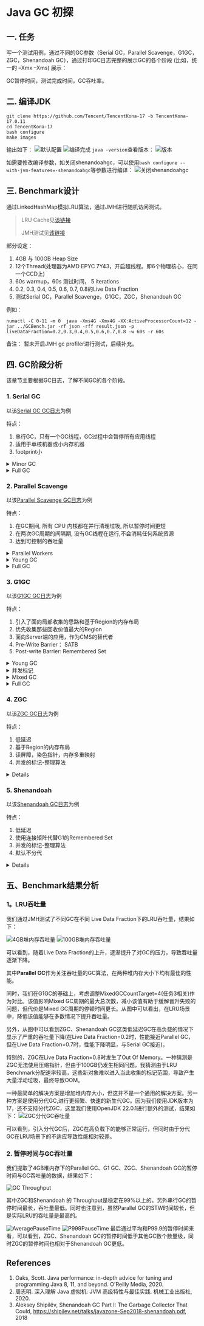 # Java GC 初探

## 一. 任务
写一个测试用例，通过不同的GC参数（Serial GC，Parallel Scavenge，G1GC，ZGC，Shenandoah GC），通过打印GC日志完整的展示GC的各个阶段 (比如，统一的 –Xmx –Xms)
展示：

GC暂停时间，测试完成时间，GC吞吐率。


## 二. 编译JDK

```shell
git clone https://github.com/Tencent/TencentKona-17 -b TencentKona-17.0.11
cd TencentKona-17
bash configure
make images
```
输出如下：
![默认配置](assets/buildJDK/DefaultConfigure.png)
![编译完成](assets/buildJDK/MakeResult.png)
`java -version`查看版本：
![版本](assets/buildJDK/JavaVersion.png)


如需要修改编译参数，如关闭shenandoahgc，可以使用`bash configure --with-jvm-features=-shenandoahgc`等参数进行编译：
![关闭shenandoahgc](assets/buildJDK/CloseShenandoahGC.png)

## 三. Benchmark设计

通过LinkedHashMap模拟LRU算法，通过JMH进行随机访问测试。
> LRU Cache见[该链接](./src/main/java/org/second/LRUCache.java)
> 
> JMH测试见[该链接](./src/main/java/org/second/LRUBenckmark.java)

部分设定：
1. 4GB 与 100GB Heap Size
2. 12个Thread(处理器为AMD EPYC 7Y43，开启超线程。即6个物理核心，在同一个CCD上)
3. 60s warmup，60s 测试时间， 5 iterations
4. 0.2, 0.3, 0.4, 0.5, 0.6, 0.7, 0.8的Live Data Fraction
5. 测试Serial GC，Parallel Scavenge，G1GC，ZGC，Shenandoah GC

例如：
```shell
numactl -C 0-11 -m 0  java -Xms4G -Xmx4G -XX:ActiveProcessorCount=12 -jar ../GCBench.jar -rf json -rff result.json -p liveDataFraction=0.2,0.3,0.4,0.5,0.6,0.7,0.8 -w 60s -r 60s
```

备注： 暂未开启JMH gc profiler进行测试，后续补充。

## 四. GC阶段分析
该章节主要根据GC日志，了解不同GC的各个阶段。
### 1. Serial GC
以该[Serial GC GC日志](log/4G/gc_log_SerialGC_2024-08-21_14-06-45_1382775.log)为例

特点：
1. 串行GC，只有一个GC线程，GC过程中会暂停所有应用线程
2. 适用于单核机器或小内存机器
3. footprint小
<details>
<summary>Minor GC</summary>

```
[0.760s][info][gc,start    ] GC(0) Pause Young (Allocation Failure)
[1.475s][info][gc,heap     ] GC(0) DefNew: 1118528K(1258304K)->139776K(1258304K) Eden: 1118528K(1118528K)->0K(1118528K) From: 0K(139776K)->139776K(139776K)
[1.475s][info][gc,heap     ] GC(0) Tenured: 0K(2796224K)->908740K(2796224K)
[1.475s][info][gc,metaspace] GC(0) Metaspace: 10443K(10688K)->10443K(10688K) NonClass: 9424K(9536K)->9424K(9536K) Class: 1019K(1152K)->1019K(1152K)
[1.475s][info][gc          ] GC(0) Pause Young (Allocation Failure) 1092M->1023M(3959M) 714.884ms
[1.475s][info][gc,cpu      ] GC(0) User=0.24s Sys=0.48s Real=0.72s
```
本次触发原因是内存分配失败（Allocation Failure）。GC后，Eden区被清空，一些对象被提升到了From区和老年代。整个GC过程耗时约714毫秒，CPU时间占用了0.72秒。
</details>

<details>
<summary>Full GC</summary>

```
[2.702s][info][gc,start    ] GC(3) Pause Full (Allocation Failure)
[2.702s][info][gc,phases,start] GC(3) Phase 1: Mark live objects
[2.858s][info][gc,phases      ] GC(3) Phase 1: Mark live objects 155.932ms
[2.858s][info][gc,phases,start] GC(3) Phase 2: Compute new object addresses
[2.973s][info][gc,phases      ] GC(3) Phase 2: Compute new object addresses 115.578ms
[2.973s][info][gc,phases,start] GC(3) Phase 3: Adjust pointers
[3.136s][info][gc,phases      ] GC(3) Phase 3: Adjust pointers 162.494ms
[3.136s][info][gc,phases,start] GC(3) Phase 4: Move objects
[3.598s][info][gc,phases      ] GC(3) Phase 4: Move objects 462.479ms
[3.599s][info][gc,heap        ] GC(3) DefNew: 1258303K(1258304K)->463137K(1258304K) Eden: 1118528K(1118528K)->463137K(1118528K) From: 139775K(139776K)->0K(139776K)
[3.599s][info][gc,heap        ] GC(3) Tenured: 2019409K(2796224K)->2796220K(2796224K)
[3.599s][info][gc,metaspace   ] GC(3) Metaspace: 10443K(10688K)->10443K(10688K) NonClass: 9424K(9536K)->9424K(9536K) Class: 1019K(1152K)->1019K(1152K)
[3.599s][info][gc             ] GC(3) Pause Full (Allocation Failure) 3200M->3182M(3959M) 897.273ms
[3.599s][info][gc,cpu         ] GC(3) User=0.53s Sys=0.37s Real=0.90s
```
主要分为四个阶段：
1. Mark live objects：标记存活对象(155.932ms)
2. Compute new object addresses：计算新对象地址(115.578ms)
3. Adjust pointers：调整指针(162.494ms)
4. Move objects：移动对象(462.479ms)
   
整个过程共耗时约897毫秒，其中大部分时间花费在对象移动阶段。
</details>

### 2. Parallel Scavenge
以该[Parallel Scavenge GC日志](log/4G/gc_log_ParallelGC_2024-08-21_12-46-28_1382431.log)为例

特点：
1. 在GC期间, 所有 CPU 内核都在并行清理垃圾, 所以暂停时间更短
2. 在两次GC周期的间隔期, 没有GC线程在运行,不会消耗任何系统资源
3. 达到可控制的吞吐量

<details>
<summary>Parallel Workers</summary>

因为我们通过numactl和-XX:ActiveProcessorCount=12指定了线程数为12，所以可以看到初始化时配置了10个并行工作线程用于垃圾回收。

```
[0.010s][info][gc,init] Parallel Workers: 10
```
> 计算公式：
> ```
> if (num of processors <=8) {
>   return num of processors; 
> } else {
>   return 8+(num of processors-8)*(5/8);
> }
> ```


</details>

<details>
<SUMMARY> Young GC </SUMMARY>

```
[0.723s][info][gc,start    ] GC(0) Pause Young (Allocation Failure)
[0.912s][info][gc,heap     ] GC(0) PSYoungGen: 1048576K(1223168K)->174588K(1223168K) Eden: 1048576K(1048576K)->0K(1048576K) From: 0K(174592K)->174588K(174592K)
[0.912s][info][gc,heap     ] GC(0) ParOldGen: 0K(2796544K)->826897K(2796544K)
[0.912s][info][gc,metaspace] GC(0) Metaspace: 10446K(10688K)->10446K(10688K) NonClass: 9427K(9536K)->9427K(9536K) Class: 1019K(1152K)->1019K(1152K)
[0.912s][info][gc          ] GC(0) Pause Young (Allocation Failure) 1024M->978M(3925M) 189.186ms
[0.912s][info][gc,cpu      ] GC(0) User=0.29s Sys=1.37s Real=0.18s
```

本次触发原因是内存分配失败（Allocation Failure）。GC后，Eden区被清空，一些对象被提升到了From区和老年代。整个GC过程耗时约189毫秒。

另外可以看到Real为0.18秒，而User为0.29秒，Sys为1.37秒，User和System相加与Real相加接近10倍。这是因为在Parallel Scavenge GC中使用了10个Worker。

</details>

<details>
<summary>Full GC</summary>

```
[1.282s][info][gc,start    ] GC(2) Pause Full (Ergonomics)
[1.282s][info][gc,phases,start] GC(2) Marking Phase
[1.319s][info][gc,phases      ] GC(2) Marking Phase 37.032ms
[1.319s][info][gc,phases,start] GC(2) Summary Phase
[1.319s][info][gc,phases      ] GC(2) Summary Phase 0.063ms
[1.319s][info][gc,phases,start] GC(2) Adjust Roots
[1.320s][info][gc,phases      ] GC(2) Adjust Roots 0.473ms
[1.320s][info][gc,phases,start] GC(2) Compaction Phase
[1.451s][info][gc,phases      ] GC(2) Compaction Phase 130.883ms
[1.451s][info][gc,phases,start] GC(2) Post Compact
[1.456s][info][gc,phases      ] GC(2) Post Compact 5.576ms
[1.456s][info][gc,heap        ] GC(2) PSYoungGen: 174574K(1223168K)->0K(1223168K) Eden: 0K(1048576K)->0K(1048576K) From: 174574K(174592K)->0K(174592K)
[1.456s][info][gc,heap        ] GC(2) ParOldGen: 1867966K(2796544K)->2023627K(2796544K)
[1.456s][info][gc,metaspace   ] GC(2) Metaspace: 10447K(10688K)->10447K(10688K) NonClass: 9428K(9536K)->9428K(9536K) Class: 1019K(1152K)->1019K(1152K)
[1.456s][info][gc             ] GC(2) Pause Full (Ergonomics) 1994M->1976M(3925M) 174.257ms
[1.456s][info][gc,cpu         ] GC(2) User=0.78s Sys=0.30s Real=0.17s
```

本次触发原因是Ergonomics，通常发生在如果老生代的剩余空间少于下一次收集所需的剩余空间，那么现在就做一个完整的收集，可参考[该文章](https://cloud.tencent.com/developer/article/1082687)。 


1. Marking Phase：标记阶段,GC开始标记存活的对象(37.032ms)
2. Summary Phase：总结阶段,GC总结标记过程中的数据,耗时极短(0.063ms)
3. Adjust Roots：调整根节点，GC调整指向根对象的引用，确保根对象指向的内容被正确标记(0.473ms)
4. Compaction Phase：压缩阶段，GC对存活对象进行压缩，以减少碎片并整理堆空间(130.883ms)
5. Post Compact：压缩后处理(5.576ms)
6. 整个过程共耗时约174毫秒，其中大部分时间花费在压缩阶段。

</details>

### 3. G1GC
以该[G1GC GC日志](log/4G/gc_log_G1_2024-08-21_10-26-16_1379281.log)为例

特点：
1. 引入了面向局部收集的思路和基于Region的内存布局
2. 优先收集那些回收价值最大的Region
3. 面向Server端的应用，作为CMS的替代者
4. Pre-Write Barrier： SATB       
5. Post-write Barrier: Remembered Set
<details>
<summary>Young GC</summary>

```
[0.371s][info][gc,start    ] GC(0) Pause Young (Normal) (G1 Evacuation Pause)
[0.373s][info][gc,task     ] GC(0) Using 10 workers of 10 for evacuation
[0.415s][info][gc,phases   ] GC(0)   Pre Evacuate Collection Set: 0.3ms
[0.415s][info][gc,phases   ] GC(0)   Merge Heap Roots: 0.2ms
[0.415s][info][gc,phases   ] GC(0)   Evacuate Collection Set: 41.2ms
[0.415s][info][gc,phases   ] GC(0)   Post Evacuate Collection Set: 0.3ms
[0.415s][info][gc,phases   ] GC(0)   Other: 1.4ms
[0.415s][info][gc,heap     ] GC(0) Eden regions: 102->0(89)
[0.415s][info][gc,heap     ] GC(0) Survivor regions: 0->13(13)
[0.415s][info][gc,heap     ] GC(0) Old regions: 0->84
[0.415s][info][gc,heap     ] GC(0) Archive regions: 0->0
[0.415s][info][gc,heap     ] GC(0) Humongous regions: 3->3
[0.415s][info][gc,metaspace] GC(0) Metaspace: 10439K(10688K)->10439K(10688K) NonClass: 9420K(9536K)->9420K(9536K) Class: 1019K(1152K)->1019K(1152K)
[0.415s][info][gc          ] GC(0) Pause Young (Normal) (G1 Evacuation Pause) 210M->198M(4096M) 43.488ms
[0.415s][info][gc,cpu      ] GC(0) User=0.07s Sys=0.33s Real=0.04s
```

该新生代GC清空了Eden区，将存活对象提升到Survivor区和老年代。整个GC过程耗时约43毫秒。

</details>

<details>
<summary>并发标记</summary>

```
[0.906s][info][gc,start    ] GC(11) Pause Young (Concurrent Start) (G1 Evacuation Pause)
```
该阶段利用Young gc的机会来trace所有对象，设置了两个TAMS（top-at-mark-start）变量，用来区分存活的对象和在并发标记阶段新分配的对象。

```
[0.925s][info][gc          ] GC(12) Concurrent Mark Cycle
[0.925s][info][gc,marking  ] GC(12) Concurrent Clear Claimed Marks
[0.925s][info][gc,marking  ] GC(12) Concurrent Clear Claimed Marks 0.023ms
[0.925s][info][gc,marking  ] GC(12) Concurrent Scan Root Regions
[0.946s][info][gc,marking  ] GC(12) Concurrent Scan Root Regions 21.121ms
[0.946s][info][gc,marking  ] GC(12) Concurrent Mark
[0.946s][info][gc,marking  ] GC(12) Concurrent Mark From Roots
[0.946s][info][gc,task     ] GC(12) Using 3 workers of 3 for marking
[1.002s][info][gc,marking  ] GC(12) Concurrent Mark From Roots 56.360ms
[1.002s][info][gc,marking  ] GC(12) Concurrent Preclean
[1.003s][info][gc,marking  ] GC(12) Concurrent Preclean 0.125ms
[1.003s][info][gc,start    ] GC(12) Pause Remark
[1.003s][info][gc          ] GC(12) Pause Remark 2379M->2379M(4096M) 0.549ms
[1.003s][info][gc,cpu      ] GC(12) User=0.00s Sys=0.00s Real=0.00s
[1.003s][info][gc,marking  ] GC(12) Concurrent Mark 57.230ms
[1.003s][info][gc,marking  ] GC(12) Concurrent Rebuild Remembered Sets
············
[1.055s][info][gc,marking  ] GC(12) Concurrent Rebuild Remembered Sets 51.577ms
[1.055s][info][gc,start    ] GC(12) Pause Cleanup
[1.055s][info][gc          ] GC(12) Pause Cleanup 2470M->2470M(4096M) 0.193ms
[1.055s][info][gc,cpu      ] GC(12) User=0.00s Sys=0.00s Real=0.00s
[1.055s][info][gc,marking  ] GC(12) Concurrent Cleanup for Next Mark
[1.066s][info][gc,marking  ] GC(12) Concurrent Cleanup for Next Mark 10.205ms
[1.066s][info][gc          ] GC(12) Concurrent Mark Cycle 140.638ms
```

该阶段主要分为以下几个部分：
1. Concurrent Clear Claimed Marks：清除标记
2. Concurrent Scan Root Regions：扫描根区域

在根区域扫描完成后，开始并发标记，这完全是在后台线程中进行的，不会暂停应用程序。
3. Concurrent Mark：并发标记
4. Concurrent Preclean：并发预清理

随后暂停应用程序，进行Remark和cleanup操作，不过暂停时间很短。
5. Pause Remark：暂停标记
6. Concurrent Rebuild Remembered Sets：重建Remembered Sets
7. Pause Cleanup：暂停清理
8. Concurrent Cleanup for Next Mark：下一个标记的并发清理


</details>

<details>
<summary>Mixed GC</summary>

```
[1.092s][info][gc,start    ] GC(14) Pause Young (Prepare Mixed) (G1 Evacuation Pause)
[1.092s][info][gc,task     ] GC(14) Using 10 workers of 10 for evacuation
[1.112s][info][gc,phases   ] GC(14)   Pre Evacuate Collection Set: 0.1ms
[1.112s][info][gc,phases   ] GC(14)   Merge Heap Roots: 0.7ms
[1.112s][info][gc,phases   ] GC(14)   Evacuate Collection Set: 18.3ms
[1.112s][info][gc,phases   ] GC(14)   Post Evacuate Collection Set: 0.3ms
[1.112s][info][gc,phases   ] GC(14)   Other: 0.1ms
[1.112s][info][gc,heap     ] GC(14) Eden regions: 89->0(89)
[1.112s][info][gc,heap     ] GC(14) Survivor regions: 13->13(13)
[1.112s][info][gc,heap     ] GC(14) Old regions: 1176->1266
[1.112s][info][gc,heap     ] GC(14) Archive regions: 0->0
[1.112s][info][gc,heap     ] GC(14) Humongous regions: 3->3
[1.112s][info][gc,metaspace] GC(14) Metaspace: 10441K(10688K)->10441K(10688K) NonClass: 9422K(9536K)->9422K(9536K) Class: 1019K(1152K)->1019K(1152K)
[1.112s][info][gc          ] GC(14) Pause Young (Prepare Mixed) (G1 Evacuation Pause) 2562M->2564M(4096M) 19.601ms
[1.112s][info][gc,cpu      ] GC(14) User=0.09s Sys=0.09s Real=0.02s
```

首次Mixed GC被标记为Prepare Mixed。Mixed GC将持续多次，知道（几乎）所有标记的区域都被回收。如GC(15)是第二次Mixed GC。

```
[1.194s][info][gc,start    ] GC(15) Pause Young (Mixed) (G1 Evacuation Pause)
[1.194s][info][gc,task     ] GC(15) Using 10 workers of 10 for evacuation
[1.214s][info][gc,phases   ] GC(15)   Pre Evacuate Collection Set: 0.1ms
[1.214s][info][gc,phases   ] GC(15)   Merge Heap Roots: 0.8ms
[1.214s][info][gc,phases   ] GC(15)   Evacuate Collection Set: 18.8ms
[1.214s][info][gc,phases   ] GC(15)   Post Evacuate Collection Set: 0.4ms
[1.214s][info][gc,phases   ] GC(15)   Other: 0.1ms
[1.214s][info][gc,heap     ] GC(15) Eden regions: 89->0(126)
[1.214s][info][gc,heap     ] GC(15) Survivor regions: 13->13(13)
[1.214s][info][gc,heap     ] GC(15) Old regions: 1266->1353
[1.214s][info][gc,heap     ] GC(15) Archive regions: 0->0
[1.214s][info][gc,heap     ] GC(15) Humongous regions: 3->3
[1.214s][info][gc,metaspace] GC(15) Metaspace: 10441K(10688K)->10441K(10688K) NonClass: 9422K(9536K)->9422K(9536K) Class: 1019K(1152K)->1019K(1152K)
[1.214s][info][gc          ] GC(15) Pause Young (Mixed) (G1 Evacuation Pause) 2742M->2737M(4096M) 20.297ms
[1.214s][info][gc,cpu      ] GC(15) User=0.05s Sys=0.15s Real=0.02s
```

</details>

<details>
<summary>Full GC</summary>

晋升失败（Promotion failure)是指在Mixed GC过程中，在没有清理足够空间之前，有太多的对象从新生代晋升，导致老年代空间还是用完了，在GC log中提示To-space exhausted，随后紧跟着Full gc


```
[2.563s][info][gc,start    ] GC(24) Pause Young (Mixed) (G1 Preventive Collection)
[2.563s][info][gc,task     ] GC(24) Using 10 workers of 10 for evacuation
[2.581s][info][gc          ] GC(24) To-space exhausted
[2.581s][info][gc,phases   ] GC(24)   Pre Evacuate Collection Set: 0.1ms
[2.581s][info][gc,phases   ] GC(24)   Merge Heap Roots: 1.6ms
[2.581s][info][gc,phases   ] GC(24)   Evacuate Collection Set: 13.5ms
[2.581s][info][gc,phases   ] GC(24)   Post Evacuate Collection Set: 2.1ms
[2.581s][info][gc,phases   ] GC(24)   Other: 0.2ms
[2.581s][info][gc,heap     ] GC(24) Eden regions: 26->0(89)
[2.581s][info][gc,heap     ] GC(24) Survivor regions: 13->13(13)
[2.581s][info][gc,heap     ] GC(24) Old regions: 1924->2032
[2.581s][info][gc,heap     ] GC(24) Archive regions: 0->0
[2.581s][info][gc,heap     ] GC(24) Humongous regions: 3->3
[2.581s][info][gc,metaspace] GC(24) Metaspace: 10441K(10688K)->10441K(10688K) NonClass: 9422K(9536K)->9422K(9536K) Class: 1019K(1152K)->1019K(1152K)
[2.581s][info][gc          ] GC(24) Pause Young (Mixed) (G1 Preventive Collection) 3932M->4096M(4096M) 17.656ms
[2.581s][info][gc,cpu      ] GC(24) User=0.17s Sys=0.00s Real=0.02s
[2.581s][info][gc,ergo     ] Attempting full compaction
[2.581s][info][gc,task     ] GC(25) Using 10 workers of 10 for full compaction
[2.581s][info][gc,start    ] GC(25) Pause Full (G1 Compaction Pause)
[2.581s][info][gc,phases,start] GC(25) Phase 1: Mark live objects
[2.602s][info][gc,phases      ] GC(25) Phase 1: Mark live objects 20.825ms
[2.602s][info][gc,phases,start] GC(25) Phase 2: Prepare for compaction
[2.612s][info][gc,phases      ] GC(25) Phase 2: Prepare for compaction 9.899ms
[2.612s][info][gc,phases,start] GC(25) Phase 3: Adjust pointers
[2.628s][info][gc,phases      ] GC(25) Phase 3: Adjust pointers 16.183ms
[2.628s][info][gc,phases,start] GC(25) Phase 4: Compact heap
[2.708s][info][gc,phases      ] GC(25) Phase 4: Compact heap 79.751ms
[2.710s][info][gc,heap        ] GC(25) Eden regions: 0->0(118)
[2.710s][info][gc,heap        ] GC(25) Survivor regions: 13->0(13)
[2.710s][info][gc,heap        ] GC(25) Old regions: 2032->1468
[2.710s][info][gc,heap        ] GC(25) Archive regions: 0->0
[2.710s][info][gc,heap        ] GC(25) Humongous regions: 3->3
[2.710s][info][gc,metaspace   ] GC(25) Metaspace: 10441K(10688K)->10421K(10688K) NonClass: 9422K(9536K)->9406K(9536K) Class: 1019K(1152K)->1014K(1152K)
[2.710s][info][gc             ] GC(25) Pause Full (G1 Compaction Pause) 4096M->2930M(4096M) 128.723ms
[2.710s][info][gc,cpu         ] GC(25) User=1.11s Sys=0.03s Real=0.12s
```

</details>


### 4. ZGC
以该[ZGC GC日志](log/4G/gc_log_ZGC_2024-08-21_16-17-09_1389920.log)为例

特点：
1. 低延迟
2. 基于Region的内存布局
3. 读屏障，染色指针，内存多重映射
4. 并发的标记-整理算法

<details>

一次完整的GC日志如下：
```
[265.784s][info][gc,start    ] GC(866) Garbage Collection (Allocation Rate)
[265.784s][info][gc,task     ] GC(866) Using 3 workers
[265.784s][info][gc,phases   ] GC(866) Pause Mark Start 0.017ms
[265.955s][info][gc,phases   ] GC(866) Concurrent Mark 170.768ms
[265.955s][info][gc,phases   ] GC(866) Pause Mark End 0.021ms
[265.955s][info][gc,phases   ] GC(866) Concurrent Mark Free 0.001ms
[265.956s][info][gc,phases   ] GC(866) Concurrent Process Non-Strong References 0.607ms
[265.956s][info][gc,phases   ] GC(866) Concurrent Reset Relocation Set 0.022ms
[265.957s][info][gc,phases   ] GC(866) Concurrent Select Relocation Set 1.554ms
[265.957s][info][gc,phases   ] GC(866) Pause Relocate Start 0.004ms
[265.985s][info][gc,phases   ] GC(866) Concurrent Relocate 27.171ms
[265.985s][info][gc,load     ] GC(866) Load: 2.98/2.57/2.10
[265.985s][info][gc,mmu      ] GC(866) MMU: 2ms/97.2%, 5ms/98.9%, 10ms/99.4%, 20ms/99.7%, 50ms/99.9%, 100ms/99.9%
[265.985s][info][gc,marking  ] GC(866) Mark: 2 stripe(s), 10 proactive flush(es), 2 terminate flush(es), 0 completion(s), 0 continuation(s) 
[265.985s][info][gc,marking  ] GC(866) Mark Stack Usage: 32M
[265.985s][info][gc,nmethod  ] GC(866) NMethods: 915 registered, 0 unregistered
[265.985s][info][gc,metaspace] GC(866) Metaspace: 10M used, 10M committed, 1088M reserved
[265.985s][info][gc,ref      ] GC(866) Soft: 346 encountered, 0 discovered, 0 enqueued
[265.985s][info][gc,ref      ] GC(866) Weak: 563 encountered, 194 discovered, 0 enqueued
[265.985s][info][gc,ref      ] GC(866) Final: 0 encountered, 0 discovered, 0 enqueued
[265.985s][info][gc,ref      ] GC(866) Phantom: 9 encountered, 6 discovered, 0 enqueued
[265.985s][info][gc,reloc    ] GC(866) Small Pages: 1880 / 3760M, Empty: 0M, Relocated: 481M, In-Place: 0
[265.985s][info][gc,reloc    ] GC(866) Medium Pages: 0 / 0M, Empty: 0M, Relocated: 0M, In-Place: 0
[265.985s][info][gc,reloc    ] GC(866) Large Pages: 1 / 10M, Empty: 0M, Relocated: 0M, In-Place: 0
[265.985s][info][gc,reloc    ] GC(866) Forwarding Usage: 6M
[265.985s][info][gc,heap     ] GC(866) Min Capacity: 4096M(100%)
[265.985s][info][gc,heap     ] GC(866) Max Capacity: 4096M(100%)
[265.985s][info][gc,heap     ] GC(866) Soft Max Capacity: 4096M(100%)
[265.985s][info][gc,heap     ] GC(866)                Mark Start          Mark End        Relocate Start      Relocate End           High               Low         
[265.985s][info][gc,heap     ] GC(866)  Capacity:     4096M (100%)       4096M (100%)       4096M (100%)       4096M (100%)       4096M (100%)       4096M (100%)   
[265.985s][info][gc,heap     ] GC(866)      Free:      326M (8%)          162M (4%)          158M (4%)          442M (11%)         442M (11%)         152M (4%)     
[265.985s][info][gc,heap     ] GC(866)      Used:     3770M (92%)        3934M (96%)        3938M (96%)        3654M (89%)        3944M (96%)        3654M (89%)    
[265.985s][info][gc,heap     ] GC(866)      Live:         -              2941M (72%)        2941M (72%)        2941M (72%)            -                  -          
[265.985s][info][gc,heap     ] GC(866) Allocated:         -               164M (4%)          168M (4%)          185M (5%)             -                  -          
[265.985s][info][gc,heap     ] GC(866)   Garbage:         -               828M (20%)         828M (20%)         527M (13%)            -                  -          
[265.985s][info][gc,heap     ] GC(866) Reclaimed:         -                  -                 0M (0%)          301M (7%)             -                  -          
[265.985s][info][gc          ] GC(866) Garbage Collection (Allocation Rate) 3770M(92%)->3654M(89%)
[266.084s][info][gc,start    ] GC(867) Garbage Collection (Allocation Rate)
```

其中包含了以下信息：
1. GCStart：开始GC，并标明的GC触发的原因。上图中触发原因是自适应算法。
2. Pause Mark Start：初始标记，存在STW
3. Pause Mark End：标记结束，存在STW
4. Pause Relocate Start：重定位开始，存在STW
5. 最后输出了堆的使用情况

</details>

### 5. Shenandoah

以该[Shenandoah GC日志](log/4G/gc_log_Shenandoah_2024-08-21_15-06-52_1387544.log.0)为例

特点：
1. 低延迟
2. 使用连接矩阵代替G1的Remembered Set
3. 并发的标记-整理算法
4. 默认不分代

<details>


```
[0.752s][info][gc,start    ] GC(0) Concurrent reset
[0.753s][info][gc,task     ] GC(0) Using 3 of 6 workers for concurrent reset
[0.753s][info][gc,ergo     ] GC(0) Pacer for Reset. Non-Taxable: 4096M
[0.753s][info][gc          ] GC(0) Concurrent reset 0.463ms
[0.753s][info][gc,start    ] GC(0) Pause Init Mark (unload classes)
[0.754s][info][gc,task     ] GC(0) Using 6 of 6 workers for init marking
[0.754s][info][gc,ergo     ] GC(0) Pacer for Mark. Expected Live: 409M, Free: 2862M, Non-Taxable: 286M, Alloc Tax Rate: 0.2x
[0.754s][info][gc          ] GC(0) Pause Init Mark (unload classes) 0.480ms
[0.754s][info][gc,start    ] GC(0) Concurrent marking roots
[0.754s][info][gc,task     ] GC(0) Using 3 of 6 workers for concurrent marking roots
[0.754s][info][gc          ] GC(0) Concurrent marking roots 0.457ms
[0.754s][info][gc,start    ] GC(0) Concurrent marking (unload classes)
[0.754s][info][gc,task     ] GC(0) Using 3 of 6 workers for concurrent marking
[0.801s][info][gc          ] GC(0) Concurrent marking (unload classes) 46.425ms
[0.801s][info][gc,start    ] GC(0) Pause Final Mark (unload classes)
[0.801s][info][gc,task     ] GC(0) Using 6 of 6 workers for final marking
[0.801s][info][gc,ergo     ] GC(0) Adaptive CSet Selection. Target Free: 580M, Actual Free: 2998M, Max CSet: 170M, Min Garbage: 0B
[0.801s][info][gc,ergo     ] GC(0) Collectable Garbage: 14342K (69%), Immediate: 0B (0%), CSet: 14342K (69%)
[0.801s][info][gc,ergo     ] GC(0) Pacer for Evacuation. Used CSet: 16384K, Free: 2792M, Non-Taxable: 279M, Alloc Tax Rate: 1.1x
[0.801s][info][gc          ] GC(0) Pause Final Mark (unload classes) 0.160ms
[0.801s][info][gc,start    ] GC(0) Concurrent thread roots
[0.801s][info][gc,task     ] GC(0) Using 3 of 6 workers for Concurrent thread roots
[0.801s][info][gc          ] GC(0) Concurrent thread roots 0.304ms
[0.801s][info][gc,start    ] GC(0) Concurrent weak references
[0.801s][info][gc,task     ] GC(0) Using 3 of 6 workers for concurrent weak references
[0.801s][info][gc,ref      ] GC(0) Encountered references: Soft: 314, Weak: 635, Final: 0, Phantom: 66
[0.801s][info][gc,ref      ] GC(0) Discovered  references: Soft: 0, Weak: 284, Final: 0, Phantom: 62
[0.801s][info][gc,ref      ] GC(0) Enqueued    references: Soft: 0, Weak: 126, Final: 0, Phantom: 57
[0.802s][info][gc          ] GC(0) Concurrent weak references 0.171ms
[0.802s][info][gc,start    ] GC(0) Concurrent weak roots
[0.802s][info][gc,task     ] GC(0) Using 3 of 6 workers for concurrent weak root
[0.802s][info][gc          ] GC(0) Concurrent weak roots 0.249ms
[0.802s][info][gc,start    ] GC(0) Concurrent cleanup
[0.802s][info][gc          ] GC(0) Concurrent cleanup 1097M->1097M(4096M) 0.046ms
[0.802s][info][gc,ergo     ] GC(0) Free: 2790M, Max: 2048K regular, 2790M humongous, Frag: 0% external, 0% internal; Reserve: 205M, Max: 2048K
[0.802s][info][gc,start    ] GC(0) Concurrent class unloading
[0.802s][info][gc,task     ] GC(0) Using 3 of 6 workers for concurrent class unloading
[0.802s][info][gc          ] GC(0) Concurrent class unloading 0.484ms
[0.802s][info][gc,start    ] GC(0) Concurrent strong roots
[0.802s][info][gc,task     ] GC(0) Using 3 of 6 workers for concurrent strong root
[0.803s][info][gc          ] GC(0) Concurrent strong roots 0.306ms
[0.803s][info][gc,start    ] GC(0) Concurrent evacuation
[0.803s][info][gc,task     ] GC(0) Using 3 of 6 workers for concurrent evacuation
[0.804s][info][gc          ] GC(0) Concurrent evacuation 0.868ms
[0.804s][info][gc,start    ] GC(0) Pause Init Update Refs
[0.804s][info][gc,ergo     ] GC(0) Pacer for Update Refs. Used: 1104M, Free: 2786M, Non-Taxable: 278M, Alloc Tax Rate: 1.1x
[0.804s][info][gc          ] GC(0) Pause Init Update Refs 0.025ms
[0.804s][info][gc,start    ] GC(0) Concurrent update references
[0.804s][info][gc,task     ] GC(0) Using 3 of 6 workers for concurrent reference update
[0.811s][info][gc          ] GC(0) Concurrent update references 7.208ms
[0.811s][info][gc,start    ] GC(0) Concurrent update thread roots
[0.811s][info][gc          ] GC(0) Concurrent update thread roots 0.272ms
[0.811s][info][gc,start    ] GC(0) Pause Final Update Refs
[0.811s][info][gc,task     ] GC(0) Using 6 of 6 workers for final reference update
[0.811s][info][gc          ] GC(0) Pause Final Update Refs 0.062ms
[0.811s][info][gc,start    ] GC(0) Concurrent cleanup
[0.811s][info][gc          ] GC(0) Concurrent cleanup 1118M->1102M(4096M) 0.046ms
[0.811s][info][gc,ergo     ] Free: 2785M, Max: 2048K regular, 2768M humongous, Frag: 1% external, 0% internal; Reserve: 206M, Max: 2048K
```

Shenandoah 可以分为以下几个阶段：
1. Initial Mark：初始标记，存在STW
2. Concurrent Mark：并发标记
3. Final Mark：最终标记，存在STW
4. Concurrent Evacuation：并发回收
5. Initial Update Refs：初始更新引用
6. Concurrent Update Refs：并发更新引用
7. Final Update Refs：最终更新引用
8. Concurrent Cleanup:并发清理

</details>


## 五、Benchmark结果分析

### 1。LRU吞吐量

我们通过JMH测试了不同GC在不同 Live Data Fraction下的LRU吞吐量，结果如下：

![4GB堆内存吞吐量](assets/stat/LRUThroughput4g.png)
![100GB堆内存吞吐量](assets/stat/LRUThroughput100g.png)

可以看到，随着Live Data Fraction的上升，逐渐提升了对GC的压力，导致吞吐量逐渐下降。

其中**Parallel GC**作为关注吞吐量的GC算法，在两种堆内存大小下均有最佳的性能。

同时，我们在G1GC的基础上，考虑调整MixedGCCountTarget=4(任务3相关)作为对比。该值影响Mixed GC周期的最大总次数，减小该值有助于缓解晋升失败的问题，但代价是Mixed GC周期的停顿时间更长。从图中可以看出，在LRU场景中，降低该值能够在多数情况下提升吞吐量。

另外，从图中可以看到ZGC、Shenandoah GC这类低延迟GC在高负载的情况下显示了严重的吞吐量下降(在Live Data Fraction=0.2时，性能接近Parallel GC，但在Live Data Fraction=0.7时，性能下降明显，与Serial GC接近)。

特别的，ZGC在Live Data Fraction=0.8时发生了Out Of Memory。一种猜测是ZGC无法使用压缩指针，但由于100GB仍发生相同问题，我猜测由于LRU Benchmark分配速率较高，这些新对象难以进入当此收集的标记范围，导致产生大量浮动垃圾，最终导致OOM。

一种最简单的解决方案是增加堆内存大小，但这并不是一个通用的解决方案。另一种方案是使用分代GC,进行更频繁、快速的新生代GC。因为我们使用JDK版本为17，还不支持分代ZGC，这里我们使用OpenJDK 22.0.1进行额外的测试，结果如下：
![ZGC分代GC吞吐量](assets/stat/LRUThroughput100GWithZGeneration.png)

可以看到，引入分代GC后，ZGC在高负载下的能够正常运行，但同时由于分代GC在LRU场景下的不适应导致性能相对较差。

### 2. 暂停时间与GC吞吐量

我们提取了4GB堆内存下的Parallel GC、G1 GC、ZGC、Shenandoah GC的暂停时间与GC吞吐量的数据，结果如下：

![GC Throughput](assets/stat/GCThroughput.png)

其中ZGC和Shenandoah 的 Throughput是稳定在99%以上的。另外串行GC的暂停时间最长，吞吐量最低。同时也注意到，虽然Parallel GC的STW时间较长，但是实际LRU的吞吐量是最高的。

![AveragePauseTime](assets/stat/AveragePauseTime.png)
![P999PauseTime](assets/stat/P999PauseTime.png)
最后通过平均和P99.9的暂停时间来看，可以看到，ZGC、Shenandoah GC的暂停时间低于其他GC数个数量级，同时ZGC的暂停时间也相对于Shenandoah GC更低。

## References
1. Oaks, Scott. Java performance: in-depth advice for tuning and programming Java 8, 11, and beyond. O'Reilly Media, 2020.
2. 周志明. 深入理解 Java 虚拟机: JVM 高级特性与最佳实践. 机械工业出版社, 2020.
3. Aleksey Shipilёv, Shenandoah GC Part I: The Garbage Collector That Could, https://shipilev.net/talks/javazone-Sep2018-shenandoah.pdf, 2018